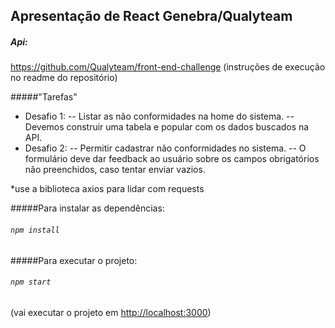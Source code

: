 ## Apresentação de React Genebra/Qualyteam

##### Api:
https://github.com/Qualyteam/front-end-challenge
(instruções de execução no readme do repositório)

#####"Tarefas"

- Desafio 1:
-- Listar as não conformidades na home do sistema.
-- Devemos construir uma tabela e popular com os dados buscados na API.
- Desafio 2:
-- Permitir cadastrar não conformidades no sistema.
-- O formulário deve dar feedback ao usuário sobre os campos obrigatórios não preenchidos, caso tentar enviar vazios.

*use a biblioteca axios para lidar com requests

#####Para instalar as dependências: 
###### `npm install`

#####Para executar o projeto:
###### `npm start`
(vai executar o projeto em [http://localhost:3000](http://localhost:3000))


